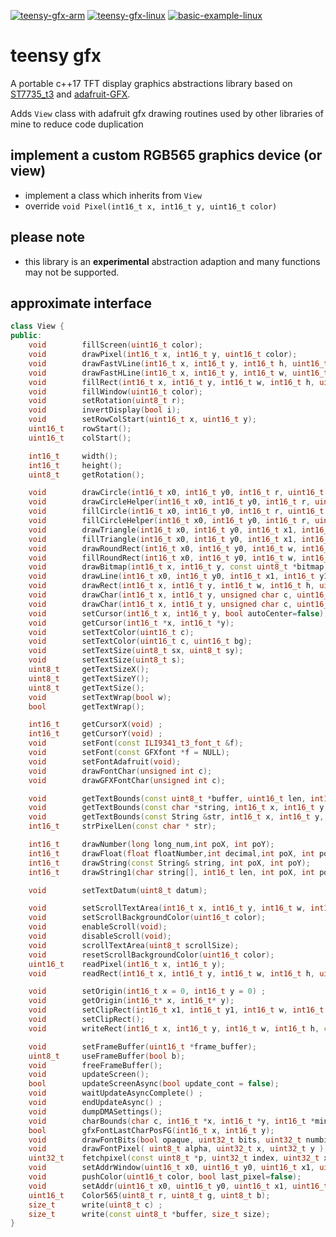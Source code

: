 [![teensy-gfx-arm](https://github.com/newdigate/teensy-gfx/workflows/teensy-gfx-arm/badge.svg)](https://github.com/newdigate/teensy-gfx/actions)
[![teensy-gfx-linux](https://github.com/newdigate/teensy-gfx/workflows/teensy-gfx-linux/badge.svg)](https://github.com/newdigate/teensy-gfx/actions)
[![basic-example-linux](https://github.com/newdigate/teensy-gfx/workflows/basic-example/badge.svg)](https://github.com/newdigate/teensy-gfx/actions)

# teensy gfx
A portable c++17 TFT display graphics abstractions library based on [ST7735_t3](https://github.com/PaulStoffregen/ST7735_t3) and [adafruit-GFX](https://github.com/adafruit/Adafruit-GFX-Library). 

Adds ```View``` class with adafruit gfx drawing routines used by other libraries of mine to reduce code duplication

## implement a custom RGB565 graphics device (or view)
* implement a class which inherits from ```View``` 
* override ```void Pixel(int16_t x, int16_t y, uint16_t color)```

## please note
  * this library is an **experimental** abstraction adaption and many functions may not be supported.   

## approximate interface
```c++
class View {
public:
    void        fillScreen(uint16_t color);
    void        drawPixel(int16_t x, int16_t y, uint16_t color);
    void        drawFastVLine(int16_t x, int16_t y, int16_t h, uint16_t color);
    void        drawFastHLine(int16_t x, int16_t y, int16_t w, uint16_t color);
    void        fillRect(int16_t x, int16_t y, int16_t w, int16_t h, uint16_t color);
    void        fillWindow(uint16_t color);
    void        setRotation(uint8_t r);
    void        invertDisplay(bool i);
    void        setRowColStart(uint16_t x, uint16_t y);
    uint16_t    rowStart();
    uint16_t    colStart();

    int16_t     width();
    int16_t     height();
    uint8_t     getRotation();

    void        drawCircle(int16_t x0, int16_t y0, int16_t r, uint16_t color);
    void        drawCircleHelper(int16_t x0, int16_t y0, int16_t r, uint8_t cornername, uint16_t color);
    void        fillCircle(int16_t x0, int16_t y0, int16_t r, uint16_t color);
    void        fillCircleHelper(int16_t x0, int16_t y0, int16_t r, uint8_t cornername, int16_t delta, uint16_t color);
    void        drawTriangle(int16_t x0, int16_t y0, int16_t x1, int16_t y1, int16_t x2, int16_t y2, uint16_t color);
    void        fillTriangle(int16_t x0, int16_t y0, int16_t x1, int16_t y1, int16_t x2, int16_t y2, uint16_t color);
    void        drawRoundRect(int16_t x0, int16_t y0, int16_t w, int16_t h, int16_t radius, uint16_t color);
    void        fillRoundRect(int16_t x0, int16_t y0, int16_t w, int16_t h, int16_t radius, uint16_t color);
    void        drawBitmap(int16_t x, int16_t y, const uint8_t *bitmap, int16_t w, int16_t h, uint16_t color);
    void        drawLine(int16_t x0, int16_t y0, int16_t x1, int16_t y1, uint16_t color);
    void        drawRect(int16_t x, int16_t y, int16_t w, int16_t h, uint16_t color);
    void        drawChar(int16_t x, int16_t y, unsigned char c, uint16_t color, uint16_t bg, uint8_t size_x, uint8_t size_y);
    void        drawChar(int16_t x, int16_t y, unsigned char c, uint16_t color, uint16_t bg, uint8_t size);
    void        setCursor(int16_t x, int16_t y, bool autoCenter=false);
    void        getCursor(int16_t *x, int16_t *y);
    void        setTextColor(uint16_t c);
    void        setTextColor(uint16_t c, uint16_t bg);
    void        setTextSize(uint8_t sx, uint8_t sy);
    void        setTextSize(uint8_t s);
    uint8_t     getTextSizeX();
    uint8_t     getTextSizeY();
    uint8_t     getTextSize();
    void        setTextWrap(bool w);
    bool        getTextWrap();

    int16_t     getCursorX(void) ;
    int16_t     getCursorY(void) ;
    void        setFont(const ILI9341_t3_font_t &f);
    void        setFont(const GFXfont *f = NULL);
    void        setFontAdafruit(void);
    void        drawFontChar(unsigned int c);
    void        drawGFXFontChar(unsigned int c);

    void        getTextBounds(const uint8_t *buffer, uint16_t len, int16_t x, int16_t y, int16_t *x1, int16_t *y1, uint16_t *w, uint16_t *h);
    void        getTextBounds(const char *string, int16_t x, int16_t y, int16_t *x1, int16_t *y1, uint16_t *w, uint16_t *h);
    void        getTextBounds(const String &str, int16_t x, int16_t y, int16_t *x1, int16_t *y1, uint16_t *w, uint16_t *h);
    int16_t     strPixelLen(const char * str);

    int16_t     drawNumber(long long_num,int poX, int poY);
    int16_t     drawFloat(float floatNumber,int decimal,int poX, int poY);
    int16_t     drawString(const String& string, int poX, int poY);
    int16_t     drawString1(char string[], int16_t len, int poX, int poY);

    void        setTextDatum(uint8_t datum);

    void        setScrollTextArea(int16_t x, int16_t y, int16_t w, int16_t h);
    void        setScrollBackgroundColor(uint16_t color);
    void        enableScroll(void);
    void        disableScroll(void);
    void        scrollTextArea(uint8_t scrollSize);
    void        resetScrollBackgroundColor(uint16_t color);
    uint16_t    readPixel(int16_t x, int16_t y);
    void        readRect(int16_t x, int16_t y, int16_t w, int16_t h, uint16_t *pcolors);

    void        setOrigin(int16_t x = 0, int16_t y = 0) ;
    void        getOrigin(int16_t* x, int16_t* y);
    void        setClipRect(int16_t x1, int16_t y1, int16_t w, int16_t h);
    void        setClipRect();
    void        writeRect(int16_t x, int16_t y, int16_t w, int16_t h, const uint16_t *pcolors);

    void        setFrameBuffer(uint16_t *frame_buffer);
    uint8_t     useFrameBuffer(bool b);  
    void        freeFrameBuffer();                              
    void        updateScreen();                            
    bool        updateScreenAsync(bool update_cont = false);                  
    void        waitUpdateAsyncComplete() ;
    void        endUpdateAsync() ;
    void        dumpDMASettings();
    void        charBounds(char c, int16_t *x, int16_t *y, int16_t *minx, int16_t *miny, int16_t *maxx, int16_t *maxy);
    bool        gfxFontLastCharPosFG(int16_t x, int16_t y);
    void        drawFontBits(bool opaque, uint32_t bits, uint32_t numbits, int32_t x, int32_t y, uint32_t repeat);
    void        drawFontPixel( uint8_t alpha, uint32_t x, uint32_t y );
    uint32_t    fetchpixel(const uint8_t *p, uint32_t index, uint32_t x);
    void        setAddrWindow(uint16_t x0, uint16_t y0, uint16_t x1, uint16_t y1);
    void        pushColor(uint16_t color, bool last_pixel=false);
    void        setAddr(uint16_t x0, uint16_t y0, uint16_t x1, uint16_t y1);
    uint16_t    Color565(uint8_t r, uint8_t g, uint8_t b);
    size_t      write(uint8_t c) ;
    size_t      write(const uint8_t *buffer, size_t size);
}

```
